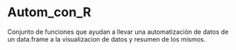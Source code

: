# Autom_con_R
Conjunto de funciones que ayudan a llevar una automatización de datos de un data.frame a la visualizacion de datos y resumen de los mismos.
